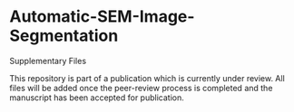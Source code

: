 # Automatic-SEM-Image-Segmentation
Supplementary Files

This repository is part of a publication which is currently under review. All files will be added once the peer-review process is completed and the manuscript has been accepted for publication.
